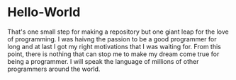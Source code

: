 # Hello-World
That's one small step for making a repository but one giant leap for the love of programming.
I was haivng the passion to be a good programmer for long and at last I got my right motivations that I was waiting for. 
From this point, there is nothing that can stop me to make my dream come true for being a programmer. I will speak the language of millions of other programmers around the world. 
